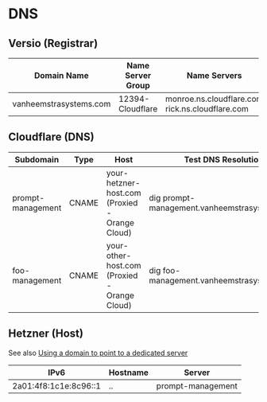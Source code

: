# DNS

## Versio (Registrar)

| Domain Name | Name Server Group | Name Servers |
| -- | -- | -- |
| vanheemstrasystems.com | 12394-Cloudflare | monroe.ns.cloudflare.com <br/> rick.ns.cloudflare.com |

## Cloudflare (DNS)

| Subdomain | Type | Host | Test DNS Resolution | Test HTTPS Access |
| -- | -- | -- | -- | -- |
| prompt-management | CNAME | your-hetzner-host.com  (Proxied - Orange Cloud) | dig prompt-management.vanheemstrasystems.com | curl -I https://prompt-management.vanheemstrasystems.com |
| foo-management | CNAME | your-other-host.com    (Proxied - Orange Cloud) | dig foo-management.vanheemstrasystems.com | curl -I https://foo-management.vanheemstrasystems.com |

## Hetzner (Host)

See also [Using a domain to point to a dedicated server](https://www.reddit.com/r/hetzner/comments/1cb1uv5/using_a_domain_to_point_to_a_dedicated_server/)

| IPv6 | Hostname | Server |
| -- | -- | -- |
| 2a01:4f8:1c1e:8c96::1 | .. | prompt-management |
